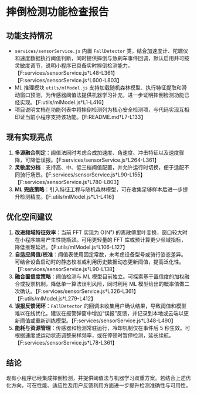 # 摔倒检测功能检查报告

## 功能支持情况

- `services/sensorService.js` 内置 `FallDetector` 类，结合加速度计、陀螺仪和速度数据执行阈值判断，同时提供摔倒与急刹车事件回调，默认启用并可按灵敏度调节，说明小程序已具备实时摔倒检测能力。【F:services/sensorService.js†L48-L361】【F:services/sensorService.js†L600-L803】
- ML 推理模块 `utils/mlModel.js` 支持加载随机森林模型、执行特征提取和滑动窗口预测，为传感器阈值法提供机器学习补充，进一步证明摔倒检测功能已经实现。【F:utils/mlModel.js†L1-L416】
- 项目说明文档在功能列表中将摔倒检测列为核心安全检测项，与代码实现互相印证当前小程序支持该功能。【F:README.md†L7-L133】

## 现有实现亮点

1. **多源融合判定**：阈值法同时考虑合成加速度、角速度、冲击特征以及速度骤降，可降低误报。【F:services/sensorService.js†L264-L361】
2. **灵敏度分档**：支持高、中、低三档阈值配置，并允许运行时切换，便于适配不同骑行场景。【F:services/sensorService.js†L90-L155】【F:services/sensorService.js†L780-L803】
3. **ML 兜底策略**：引入特征工程与随机森林模型，可在收集足够样本后进一步提升检测精度。【F:utils/mlModel.js†L1-L416】

## 优化空间建议

1. **改进频域特征效率**：当前 FFT 实现为 O(N²) 的离散傅里叶变换，窗口较大时在小程序端易产生性能瓶颈。可用更轻量的 FFT 库或预计算更少频域指标，降低推理延迟。【F:utils/mlModel.js†L106-L127】
2. **自适应阈值/校准**：阈值表使用固定常数，未考虑设备型号或骑行姿态差异。可结合设备启动时的静态校准或利用历史数据动态更新阈值，提高泛化性。【F:services/sensorService.js†L90-L138】
3. **融合置信度策略**：阈值检测与 ML 模型目前独立。可探索基于置信度的加权融合或投票机制，降低单一算法误判风险，同时利用 ML 模型给出的概率值做二次确认。【F:services/sensorService.js†L326-L361】【F:utils/mlModel.js†L279-L412】
4. **误报反馈闭环**：`FallDetector` 的回调未收集用户确认结果，导致阈值和模型难以在线优化。建议在报警弹窗中增加“误报”反馈，并记录到本地或云端以更新阈值或重新训练模型。【F:services/sensorService.js†L348-L490】
5. **能耗与资源管理**：传感器和检测常驻运行，冷却机制仅在事件后 5 秒生效。可根据速度或运动状态调整采样频率，或在停顿时暂停检测，延长续航。【F:services/sensorService.js†L78-L361】

## 结论

现有小程序已经集成摔倒检测，并提供阈值法与机器学习双重方案。若结合上述优化方向，可在性能、适应性及用户反馈利用方面进一步提升检测准确性与可用性。
